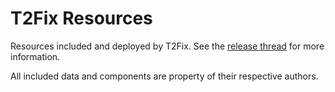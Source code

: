 # T2Fix Resources
Resources included and deployed by T2Fix. See the [release thread](https://www.ttlg.com/forums/showthread.php?t=149669) for more information.

All included data and components are property of their respective authors.
